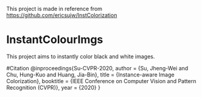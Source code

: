 This project is made in reference from https://github.com/ericsujw/InstColorization
# InstantColourImgs
This project aims to instantly color black and white images. 



#Citation 
@inproceedings{Su-CVPR-2020,
  author = {Su, Jheng-Wei and Chu, Hung-Kuo and Huang, Jia-Bin},
  title = {Instance-aware Image Colorization},
  booktitle = {IEEE Conference on Computer Vision and Pattern Recognition (CVPR)},
  year = {2020}
}
